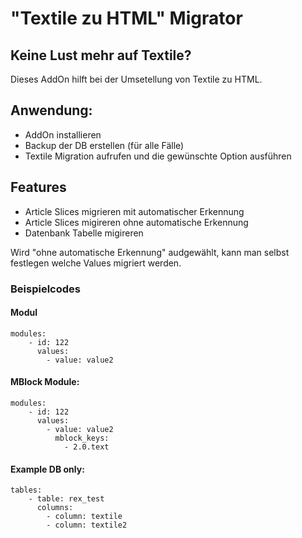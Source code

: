 # "Textile zu HTML" Migrator

## Keine Lust mehr auf Textile?

Dieses AddOn hilft bei der Umsetellung von Textile zu HTML. 

## Anwendung: 

- AddOn installieren
- Backup der DB erstellen (für alle Fälle) 
- Textile Migration aufrufen und die gewünschte Option ausführen

## Features

- Article Slices migrieren mit automatischer Erkennung
- Article Slices migireren ohne automatische Erkennung
- Datenbank Tabelle migireren

Wird "ohne automatische Erkennung" audgewählt, kann man selbst festlegen welche Values migriert werden. 

### Beispielcodes

#### Modul
```
modules:
    - id: 122
      values:
        - value: value2
```        

#### MBlock Module:

```
modules:
    - id: 122
      values: 
        - value: value2
          mblock_keys: 
            - 2.0.text
```


#### Example DB only:

```
tables:
    - table: rex_test
      columns:
        - column: textile
        - column: textile2
